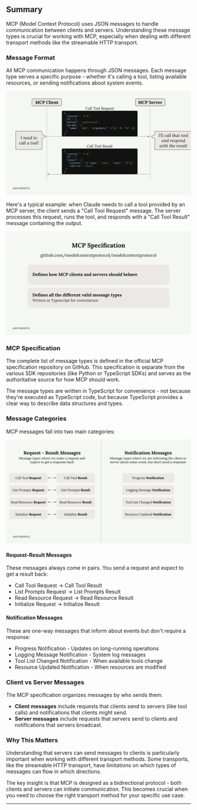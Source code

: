 ## Summary

MCP (Model Context Protocol) uses JSON messages to handle communication between clients and servers. Understanding these message types is crucial for working with MCP, especially when dealing with different transport methods like the streamable HTTP transport.

### Message Format

All MCP communication happens through JSON messages. Each message type serves a specific purpose - whether it's calling a tool, listing available resources, or sending notifications about system events.

<img src="image1.png" alt="image1" width=800> 

Here's a typical example: when Claude needs to call a tool provided by an MCP server, the client sends a "Call Tool Request" message. The server processes this request, runs the tool, and responds with a "Call Tool Result" message containing the output.

<img src="image2.png" alt="image2" width=800> 

### MCP Specification

The complete list of message types is defined in the official MCP specification repository on GitHub. This specification is separate from the various SDK repositories (like Python or TypeScript SDKs) and serves as the authoritative source for how MCP should work.

The message types are written in TypeScript for convenience - not because they're executed as TypeScript code, but because TypeScript provides a clear way to describe data structures and types.

### Message Categories

MCP messages fall into two main categories:

<img src="image3.png" alt="image3" width=800> 

#### Request-Result Messages

These messages always come in pairs. You send a request and expect to get a result back:

* Call Tool Request → Call Tool Result
* List Prompts Request → List Prompts Result
* Read Resource Request → Read Resource Result
* Initialize Request → Initialize Result

#### Notification Messages

These are one-way messages that inform about events but don't require a response:

* Progress Notification - Updates on long-running operations
* Logging Message Notification - System log messages
* Tool List Changed Notification - When available tools change
* Resource Updated Notification - When resources are modified

### Client vs Server Messages

The MCP specification organizes messages by who sends them:

* **Client messages** include requests that clients send to servers (like tool calls) and notifications that clients might send.
* **Server messages** include requests that servers send to clients and notifications that servers broadcast.

### Why This Matters

Understanding that servers can send messages to clients is particularly important when working with different transport methods. Some transports, like the streamable HTTP transport, have limitations on which types of messages can flow in which directions.

The key insight is that MCP is designed as a bidirectional protocol - both clients and servers can initiate communication. This becomes crucial when you need to choose the right transport method for your specific use case.

---
